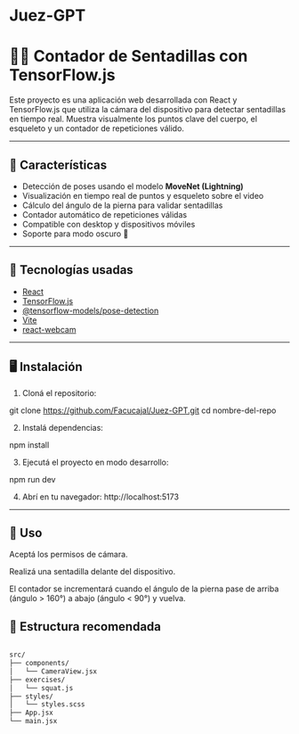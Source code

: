 # Juez-GPT

# 🤸‍♂️ Contador de Sentadillas con TensorFlow.js

Este proyecto es una aplicación web desarrollada con React y TensorFlow.js que utiliza la cámara del dispositivo para detectar sentadillas en tiempo real. Muestra visualmente los puntos clave del cuerpo, el esqueleto y un contador de repeticiones válido.

---

## 🚀 Características

- Detección de poses usando el modelo **MoveNet (Lightning)**
- Visualización en tiempo real de puntos y esqueleto sobre el video
- Cálculo del ángulo de la pierna para validar sentadillas
- Contador automático de repeticiones válidas
- Compatible con desktop y dispositivos móviles
- Soporte para modo oscuro 🌙

---

## 🧠 Tecnologías usadas

- [React](https://react.dev/)
- [TensorFlow.js](https://www.tensorflow.org/js)
- [@tensorflow-models/pose-detection](https://github.com/tensorflow/tfjs-models/tree/master/pose-detection)
- [Vite](https://vitejs.dev/)
- [react-webcam](https://www.npmjs.com/package/react-webcam)

---

## 🖥️ Instalación

1. Cloná el repositorio:

git clone https://github.com/Facucajal/Juez-GPT.git
cd nombre-del-repo

2. Instalá dependencias:

npm install

3. Ejecutá el proyecto en modo desarrollo:

npm run dev

4. Abrí en tu navegador: http://localhost:5173

---

## 📱 Uso
Aceptá los permisos de cámara.

Realizá una sentadilla delante del dispositivo.

El contador se incrementará cuando el ángulo de la pierna pase de arriba (ángulo > 160°) a abajo (ángulo < 90°) y vuelva.

## 📂 Estructura recomendada
```bash

src/
├── components/
│   └── CameraView.jsx
├── exercises/
│   └── squat.js
├── styles/
│   └── styles.scss
├── App.jsx
└── main.jsx
